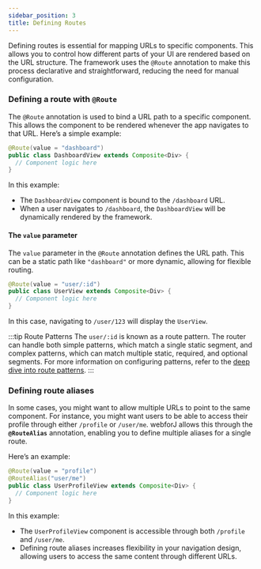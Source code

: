 ```yaml
---
sidebar_position: 3  
title: Defining Routes
---
```


Defining routes is essential for mapping URLs to specific components. This allows you to control how different parts of your UI are rendered based on the URL structure. The framework uses the `@Route` annotation to make this process declarative and straightforward, reducing the need for manual configuration.

### Defining a route with `@Route`

The `@Route` annotation is used to bind a URL path to a specific component. This allows the component to be rendered whenever the app navigates to that URL. Here’s a simple example:

```java
@Route(value = "dashboard")
public class DashboardView extends Composite<Div> {
  // Component logic here
}
```

In this example:
- The `DashboardView` component is bound to the `/dashboard` URL.
- When a user navigates to `/dashboard`, the `DashboardView` will be dynamically rendered by the framework.

#### The `value` parameter

The `value` parameter in the `@Route` annotation defines the URL path. This can be a static path like `"dashboard"` or more dynamic, allowing for flexible routing.

```java
@Route(value = "user/:id")
public class UserView extends Composite<Div> {
  // Component logic here
}
```

In this case, navigating to `/user/123` will display the `UserView`.

:::tip Route Patterns
The `user/:id` is known as a route pattern. The router can handle both simple patterns, which match a single static segment, and complex patterns, which can match multiple static, required, and optional segments. For more information on configuring patterns, refer to the [deep dive into route patterns](./route-patterns).
:::

### Defining route aliases

In some cases, you might want to allow multiple URLs to point to the same component. For instance, you might want users to be able to access their profile through either `/profile` or `/user/me`. webforJ allows this through the **`@RouteAlias`** annotation, enabling you to define multiple aliases for a single route.

Here’s an example:

```java
@Route(value = "profile")
@RouteAlias("user/me")
public class UserProfileView extends Composite<Div> {
  // Component logic here
}
```

In this example:
- The `UserProfileView` component is accessible through both `/profile` and `/user/me`.
- Defining route aliases increases flexibility in your navigation design, allowing users to access the same content through different URLs.

